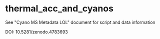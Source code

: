 # thermal_acc_and_cyanos

See "Cyano MS Metadata LOL" document for script and data information

DOI: 10.5281/zenodo.4783693

